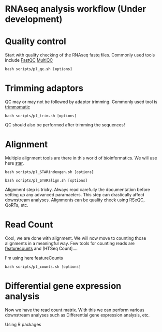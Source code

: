 # RNAseq analysis workflow (Under development)

# Quality control
Start with quality checking of the RNAseq fastq files. Commonly used tools include [FastQC](https://www.bioinformatics.babraham.ac.uk/projects/fastqc/) [MultiQC](https://multiqc.info)

`bash scripts/pl_qc.sh [options]`

# Trimming adaptors 
QC may or may not be followed by adaptor trimming. Commonly used tool is [trimmomatic](http://www.usadellab.org/cms/?page=trimmomatic)

`bash scripts/pl_trim.sh [options]`

QC should also be performed after trimming the sequences!

# Alignment 
Multiple alignment tools are there in this world of bioinformatics. We will use here [star](https://github.com/alexdobin/STAR). 

`bash scripts/pl_STARindexgen.sh [options]`

`bash scripts/pl_STARalign.sh [options]`

Alignment step is tricky. Always read carefully the documentation before setting up any advanced paramaeters. This step can drastically affect downstream analyses. 
Alignments can be quality check using RSeQC, QoRTs, etc. 

# Read Count
Cool, we are done with alignment. We will now move to counting those alignments in a meaningful way. 
Few tools for counting reads are [featurecounts]() and [HTSeq Count]....

I'm using here featureCounts

`bash scripts/pl_counts.sh [options]`

# Differential gene expression analysis 
Now we have the read count matrix. With this we can perform various downstream analyses such as Differential gene expression analysis, etc.

Using R packages
